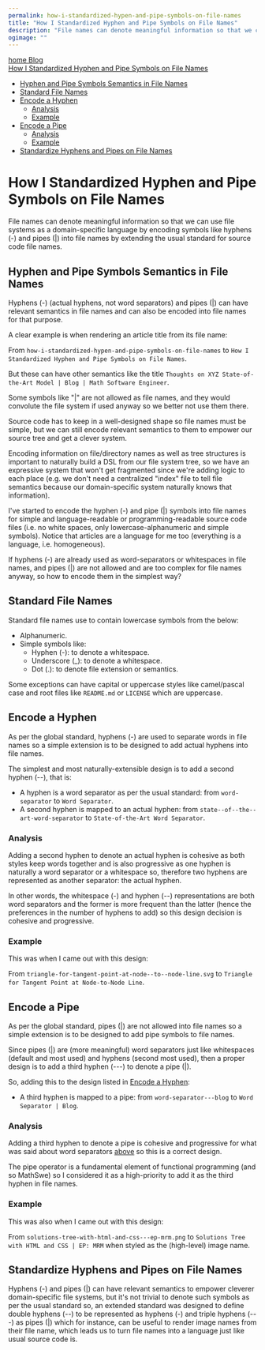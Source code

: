 ```yaml
---
permalink: how-i-standardized-hypen-and-pipe-symbols-on-file-names
title: "How I Standardized Hyphen and Pipe Symbols on File Names"
description: "File names can denote meaningful information so that we can use file systems  as a domain-specific language by encoding symbols like hyphens (-) and pipes  (|) into file names by extending the usual standard for source code file names."
ogimage: ""
---
```



<nav>
  <a class="home" href="/">
    <span class="material-symbols-rounded">
      home
    </span>
    <span>
      Blog
    </span>
  </a>
  <div class="article">
    <a class="title" href="#">
      How I Standardized Hyphen and Pipe Symbols on File Names
    </a>
    <ul>
      <li>
        <a href="#hyphen-and-pipe-symbols-semantics-in-file-names">
          Hyphen and Pipe Symbols Semantics in File Names
        </a>
      </li>
      <li>
        <a href="#standard-file-names">
          Standard File Names
        </a>
      </li>
      <li>
        <a href="#encode-a-hyphen">
          Encode a Hyphen
        </a>
        <ul>
          <li>
            <a href="#analysis">
              Analysis
            </a>
          </li>
          <li>
            <a href="#example">
              Example
            </a>
          </li>
        </ul>
      </li>
      <li>
        <a href="#encode-a-pipe">
          Encode a Pipe
        </a>
        <ul>
          <li>
            <a href="#analysis">
              Analysis
            </a>
          </li>
          <li>
            <a href="#example">
              Example
            </a>
          </li>
        </ul>
      </li>
      <li>
        <a href="#standardize-hyphens-and-pipes-on-file-names">
          Standardize Hyphens and Pipes on File Names
        </a>
      </li>
    </ul>
  </div>
</nav>

<!-- Copyright (c) 2022 Tobias Briones. All rights reserved. -->
<!-- SPDX-License-Identifier: CC-BY-4.0 -->
<!-- This file is part of https://github.com/tobiasbriones/blog -->

# How I Standardized Hyphen and Pipe Symbols on File Names

File names can denote meaningful information so that we can use file systems 
as a domain-specific language by encoding symbols like hyphens (-) and pipes 
(|) into file names by extending the usual standard for source code file names.

## Hyphen and Pipe Symbols Semantics in File Names

Hyphens (-) (actual hyphens, not word separators) and pipes (|) can have
relevant semantics in file names and can also be encoded into file names
for that purpose.

A clear example is when rendering an article title from its file name:

From `how-i-standardized-hypen-and-pipe-symbols-on-file-names`
to `How I Standardized Hyphen and Pipe Symbols on File Names`.

But these can have other semantics like the title `Thoughts on XYZ
State-of-the-Art Model | Blog | Math Software Engineer`.

Some symbols like "|" are not allowed as file names, and they would
convolute the file system if used anyway so we better not use them there.

Source code has to keep in a well-designed shape so file names must be
simple, but we can still encode relevant semantics to them to empower our
source tree and get a clever system.

Encoding information on file/directory names as well as tree structures is
important to naturally build a DSL from our file system tree, so we have an
expressive system that won't get fragmented since we're adding logic to each
place (e.g. we don't need a centralized "index" file to tell file semantics
because our domain-specific system naturally knows that information).

I've started to encode the hyphen (-) and pipe (|) symbols into file names
for simple and language-readable or programming-readable source code
files (i.e. no white spaces, only lowercase-alphanumeric and simple symbols).
Notice that articles are a language for me too (everything is a language, i.e.
homogeneous).

If hyphens (-) are already used as word-separators or whitespaces in file
names, and pipes (|) are not allowed and are too complex for file names
anyway, so how to encode them in the simplest way?

## Standard File Names

Standard file names use to contain lowercase symbols from the below:

- Alphanumeric.
- Simple symbols like:
    - Hyphen (-): to denote a whitespace.
    - Underscore (_): to denote a whitespace.
    - Dot (.): to denote file extension or semantics.

Some exceptions can have capital or uppercase styles like camel/pascal case
and root files like `README.md` or `LICENSE` which are uppercase.

## Encode a Hyphen

As per the global standard, hyphens (-) are used to separate words in file
names so a simple extension is to be designed to add actual hyphens into
file names.

The simplest and most naturally-extensible design is to add a second hyphen
(--), that is:

- A hyphen is a word separator as per the usual standard: from
  `word-separator` to `Word Separator`.
- A second hyphen is mapped to an actual hyphen: from
  `state--of--the--art-word-separator` to `State-of-the-Art Word Separator`.

### Analysis

Adding a second hyphen to denote an actual hyphen is cohesive as both styles
keep words together and is also progressive as one hyphen is naturally a word
separator or a whitespace so, therefore two hyphens are represented as another
separator: the actual hyphen.

In other words, the whitespace (-) and hyphen (--) representations are both word
separators and the former is more frequent than the latter (hence the 
preferences in the number of hyphens to add) so this design decision is 
cohesive and progressive.

### Example

This was when I came out with this design:

From `triangle-for-tangent-point-at-node--to--node-line.svg` to
`Triangle for Tangent Point at Node-to-Node Line`.

## Encode a Pipe

As per the global standard, pipes (|) are not allowed into file names so a
simple extension is to be designed to add pipe symbols to file names.

Since pipes (|) are (more meaningful) word separators just like whitespaces
(default and most used) and hyphens (second most used), then a proper design
is to add a third hyphen (---) to denote a pipe (|).

So, adding this to the design listed in [Encode a Hyphen](#encode-a-hyphen):

- A third hyphen is mapped to a pipe: from `word-separator---blog` to `Word
  Separator | Blog`.

### Analysis

Adding a third hyphen to denote a pipe is cohesive and progressive for what
was said about word separators [above](#encode-a-pipe) so this is a correct
design.

The pipe operator is a fundamental element of functional programming (and so
MathSwe) so I considered it as a high-priority to add it as the third hyphen
in file names.

### Example

This was also when I came out with this design:

From `solutions-tree-with-html-and-css---ep-mrm.png` to `Solutions Tree
with HTML and CSS | EP: MRM` when styled as the (high-level) image name.

## Standardize Hyphens and Pipes on File Names

Hyphens (-) and pipes (|) can have relevant semantics to empower cleverer 
domain-specific file systems, but it's not trivial to denote such symbols as 
per the usual standard so, an extended standard was designed to define 
double hyphens (--) to be represented as hyphens (-) and triple hyphens (---)
as pipes (|) which for instance, can be useful to render image names from their 
file name, which leads us to turn file names into a language just like 
usual source code is.


